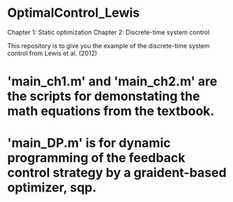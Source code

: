 # OptimalControl_Lewis

Chapter 1: Static optimization
Chapter 2: Discrete-time system control

This repository is to give you the example of the discrete-time system control from Lewis et al. (2012)

# 'main_ch1.m' and 'main_ch2.m' are the scripts for demonstating the math equations from the textbook.
# 'main_DP.m' is for dynamic programming of the feedback control strategy by a graident-based optimizer, sqp.
